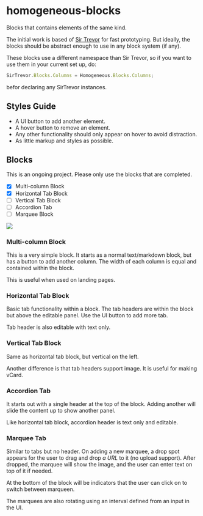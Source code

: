 homogeneous-blocks
==================

Blocks that contains elements of the same kind.

The initial work is based of [Sir Trevor](http://madebymany.github.io/sir-trevor-js/) for fast prototyping.
But ideally, the blocks should be abstract enough to use in any block system (if any).

These blocks use a different namespace than Sir Trevor, so if you want to use them in your current set up, do:

```javascript
SirTrevor.Blocks.Columns = Homogeneous.Blocks.Columns;
```

befor declaring any SirTrevor instances.

## Styles Guide

* A UI button to add another element.
* A hover button to remove an element.
* Any other functionality should only appear on hover to avoid distraction.
* As little markup and styles as possible.

## Blocks

This is an ongoing project. Please only use the blocks that are completed.

- [x] Multi-column Block
- [x] Horizontal Tab Block
- [ ] Vertical Tab Block
- [ ] Accordion Tab
- [ ] Marquee Block
 
<img src="https://trello-attachments.s3.amazonaws.com/523eefe395a8b2d77a001a95/52811158b74b56941a00703e/408ae5b8527c5ae30c8f844aaac0d233/Homogenous_Blocks.png" />

### Multi-column Block

This is a very simple block. It starts as a normal text/markdown block, but has a button to add another column. The width of each column is equal and contained within the block.

This is useful when used on landing pages.

### Horizontal Tab Block

Basic tab functionality within a block. The tab headers are within the block but above the editable panel. Use the UI button to add more tab.

Tab header is also editable with text only.

### Vertical Tab Block

Same as horizontal tab block, but vertical on the left. 

Another difference is that tab headers support image. It is useful for making vCard.

### Accordion Tab

It starts out with a single header at the top of the block. Adding another will slide the content up to show another panel.

Like horizontal tab block, accordion header is text only and editable.

### Marquee Tab

Similar to tabs but no header. On adding a new marquee, a drop spot appears for the user to drag and drop *a URL* to it (no upload support). After dropped, the marquee will show the image, and the user can enter text on top of it if needed.

At the bottom of the block will be indicators that the user can click on to switch between marqueen.

The marquees are also rotating using an interval defined from an input in the UI.

